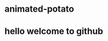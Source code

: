 # animated-potato
<html>
  <head>
    <body>
      <h1><p>hello welcome to github</p></h1>
    </body>
  </head>
  </html>
